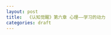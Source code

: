 ```yaml
---
layout: post
title:  《认知觉醒》第六章 心理——学习的动力
categories: draft
---
```





<!--stackedit_data:
eyJoaXN0b3J5IjpbLTE2NDY3NTgyNDldfQ==
-->